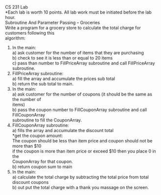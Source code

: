 CS 231 Lab  
*Each lab is worth 10 points. All lab work must be initiated before the lab hour.   
Subroutine And Parameter Passing – Groceries  
Write a program for a grocery store to calculate the total charge for customers 
following this  
algorithm:  
1. In the main:   
a) ask customer for the number of items that they are purchasing   
b) check to see it is less than or equal to 20 items   
c) pass than number to FillPriceArray subroutine and call FillPriceArray subroutine.  
2. FillPriceArray subroutine:  
a) fill the array and accumulate the prices sub total   
b) return the sub total to main.  
3. In the main:  
a) ask customer for the number of coupons (it should be the same as the number of  
items)   
b) pass the coupon number to FillCouponArray subroutine and call FillCouponArray  
subroutine to fill the CouponArray.   
4. FillCouponArray subroutine:  
a) fills the array and accumulate the discount total  
*get the coupon amount:  
The coupon should be less than item price and coupon should not be more than $10  
if the coupon is more than item price or exceed $10 then you place 0 in the  
CouponArray for that coupon.    
b) return coupon sum to main  
5. In the main:  
a) calculate the total charge by subtracting the total price from total discount 
coupons   
b) out put the total charge with a thank you massage on the screen.  

